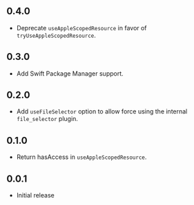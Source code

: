 ## 0.4.0

- Deprecate `useAppleScopedResource` in favor of `tryUseAppleScopedResource`.

## 0.3.0

- Add Swift Package Manager support.

## 0.2.0

- Add `useFileSelector` option to allow force using the internal `file_selector` plugin.

## 0.1.0

- Return hasAccess in `useAppleScopedResource`.

## 0.0.1

- Initial release
